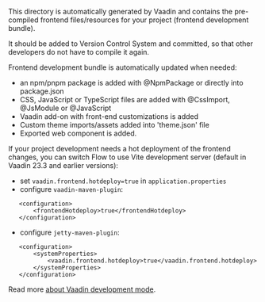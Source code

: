 This directory is automatically generated by Vaadin and contains the pre-compiled 
frontend files/resources for your project (frontend development bundle).

It should be added to Version Control System and committed, so that other developers
do not have to compile it again.

Frontend development bundle is automatically updated when needed:
- an npm/pnpm package is added with @NpmPackage or directly into package.json
- CSS, JavaScript or TypeScript files are added with @CssImport, @JsModule or @JavaScript
- Vaadin add-on with front-end customizations is added
- Custom theme imports/assets added into 'theme.json' file
- Exported web component is added.

If your project development needs a hot deployment of the frontend changes, 
you can switch Flow to use Vite development server (default in Vaadin 23.3 and earlier versions):
- set `vaadin.frontend.hotdeploy=true` in `application.properties`
- configure `vaadin-maven-plugin`:
```
   <configuration>
       <frontendHotdeploy>true</frontendHotdeploy>
   </configuration>
```
- configure `jetty-maven-plugin`:
```
   <configuration>
       <systemProperties>
           <vaadin.frontend.hotdeploy>true</vaadin.frontend.hotdeploy>
       </systemProperties>
   </configuration>
```

Read more [about Vaadin development mode](https://vaadin.com/docs/next/configuration/development-mode/#pre-compiled-front-end-bundle-for-faster-start-up).
